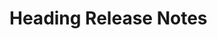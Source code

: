 <!-- Release notes authoring guidelines: http://keepachangelog.com/ -->

# Heading Release Notes

<!-- ## [Unreleased] -->

<!-- ## [VERSION] -->
